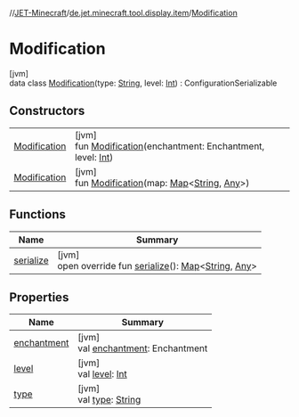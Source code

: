 //[JET-Minecraft](../../../index.md)/[de.jet.minecraft.tool.display.item](../index.md)/[Modification](index.md)

# Modification

[jvm]\
data class [Modification](index.md)(type: [String](https://kotlinlang.org/api/latest/jvm/stdlib/kotlin/-string/index.html), level: [Int](https://kotlinlang.org/api/latest/jvm/stdlib/kotlin/-int/index.html)) : ConfigurationSerializable

## Constructors

| | |
|---|---|
| [Modification](-modification.md) | [jvm]<br>fun [Modification](-modification.md)(enchantment: Enchantment, level: [Int](https://kotlinlang.org/api/latest/jvm/stdlib/kotlin/-int/index.html)) |
| [Modification](-modification.md) | [jvm]<br>fun [Modification](-modification.md)(map: [Map](https://kotlinlang.org/api/latest/jvm/stdlib/kotlin.collections/-map/index.html)&lt;[String](https://kotlinlang.org/api/latest/jvm/stdlib/kotlin/-string/index.html), [Any](https://kotlinlang.org/api/latest/jvm/stdlib/kotlin/-any/index.html)&gt;) |

## Functions

| Name | Summary |
|---|---|
| [serialize](serialize.md) | [jvm]<br>open override fun [serialize](serialize.md)(): [Map](https://kotlinlang.org/api/latest/jvm/stdlib/kotlin.collections/-map/index.html)&lt;[String](https://kotlinlang.org/api/latest/jvm/stdlib/kotlin/-string/index.html), [Any](https://kotlinlang.org/api/latest/jvm/stdlib/kotlin/-any/index.html)&gt; |

## Properties

| Name | Summary |
|---|---|
| [enchantment](enchantment.md) | [jvm]<br>val [enchantment](enchantment.md): Enchantment |
| [level](level.md) | [jvm]<br>val [level](level.md): [Int](https://kotlinlang.org/api/latest/jvm/stdlib/kotlin/-int/index.html) |
| [type](type.md) | [jvm]<br>val [type](type.md): [String](https://kotlinlang.org/api/latest/jvm/stdlib/kotlin/-string/index.html) |
